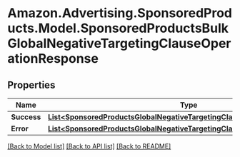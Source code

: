 # Amazon.Advertising.SponsoredProducts.Model.SponsoredProductsBulkGlobalNegativeTargetingClauseOperationResponse

## Properties

Name | Type | Description | Notes
------------ | ------------- | ------------- | -------------
**Success** | [**List&lt;SponsoredProductsGlobalNegativeTargetingClauseSuccessResponseItem&gt;**](SponsoredProductsGlobalNegativeTargetingClauseSuccessResponseItem.md) |  | [optional] 
**Error** | [**List&lt;SponsoredProductsGlobalNegativeTargetingClauseFailureResponseItem&gt;**](SponsoredProductsGlobalNegativeTargetingClauseFailureResponseItem.md) |  | [optional] 

[[Back to Model list]](../README.md#documentation-for-models) [[Back to API list]](../README.md#documentation-for-api-endpoints) [[Back to README]](../README.md)

